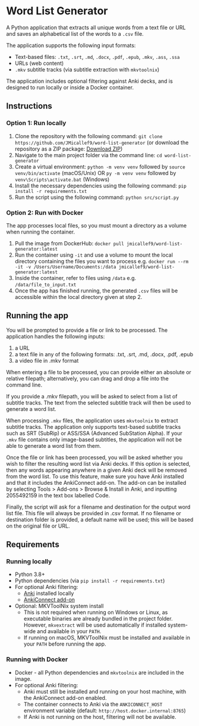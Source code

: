 # Word List Generator

A Python application that extracts all unique words from a text file or URL and saves an alphabetical list of the words to a `.csv` file.

The application supports the following input formats: 
- Text-based files: `.txt`, `.srt`, `.md`, `.docx`, `.pdf`, `.epub`, `.mkv`, `.ass`, `.ssa`
- URLs (web content)
- `.mkv` subtitle tracks (via subtitle extraction with `mkvtoolnix`)

The application includes optional filtering against Anki decks, and is designed to run locally or inside a Docker container.

## Instructions

### Option 1: Run locally

1. Clone the repository with the following command: `git clone https://github.com/JMicallef9/word-list-generator` (or download the repository as a ZIP package: [Download ZIP](https://github.com/JMicallef9/word-list-generator/archive/refs/heads/main.zip))
2. Navigate to the main project folder via the command line: `cd word-list-generator`
3. Create a virtual environment: `python -m venv venv` followed by `source venv/bin/activate` (macOS/Unix) OR `py -m venv venv` followed by `venv\Scripts\activate.bat` (Windows)
4. Install the necessary dependencies using the following command: `pip install -r requirements.txt`
5. Run the script using the following command: `python src/script.py`

### Option 2: Run with Docker

The app processes local files, so you must mount a directory as a volume when running the container.

1. Pull the image from DockerHub: `docker pull jmicallef9/word-list-generator:latest`
2. Run the container using `-it` and use a volume to mount the local directory containing the files you want to process e.g. `docker run --rm -it -v /Users/Username/Documents:/data jmicallef9/word-list-generator:latest`
3. Inside the container, refer to files using `/data` e.g. `/data/file_to_input.txt` 
4. Once the app has finished running, the generated `.csv` files will be accessible within the local directory given at step 2.

## Running the app

You will be prompted to provide a file or link to be processed. The application handles the following inputs:

1. a URL
2. a text file in any of the following formats: .txt, .srt, .md, .docx, .pdf, .epub
3. a video file in .mkv format

When entering a file to be processed, you can provide either an absolute or relative filepath; alternatively, you can drag and drop a file into the command line.

If you provide a .mkv filepath, you will be asked to select from a list of subtitle tracks. The text from the selected subtitle track will then be used to generate a word list.

When processing `.mkv` files, the application uses `mkvtoolnix` to extract subtitle tracks. The application only supports text-based subtitle tracks such as SRT (SubRip) or ASS/SSA (Advanced SubStation Alpha). If your `.mkv` file contains only image-based subtitles, the application will not be able to generate a word list from them.

Once the file or link has been processed, you will be asked whether you wish to filter the resulting word list via Anki decks. If this option is selected, then any words appearing anywhere in a given Anki deck will be removed from the word list. To use this feature, make sure you have Anki installed and that it includes the AnkiConnect add-on. The add-on can be installed by selecting Tools > Add-ons > Browse & Install in Anki, and inputting 2055492159 in the text box labelled Code.

Finally, the script will ask for a filename and destination for the output word list file. This file will always be provided in .csv format. If no filename or destination folder is provided, a default name will be used; this will be based on the original file or URL.

## Requirements

### Running locally
- Python 3.8+
- Python dependencies (via `pip install -r requirements.txt`)
- For optional Anki filtering:
    - [Anki](https://apps.ankiweb.net/) installed locally
    - [AnkiConnect add-on](https://ankiweb.net/shared/info/2055492159)
- Optional: MKVToolNix system install
    - This is not required when running on Windows or Linux, as executable binaries are already bundled in the project folder. However, `mkvextract` will be used automatically if installed system-wide and available in your `PATH`.
    - If running on macOS, MKVToolNix must be installed and available in your `PATH` before running the app.

### Running with Docker
- Docker - all Python dependencies and `mkvtoolnix` are included in the image.
- For optional Anki filtering:
    - Anki must still be installed and running on your host machine, with the AnkiConnect add-on enabled.
    - The container connects to Anki via the `ANKICONNECT_HOST` environment variable (default: `http://host.docker.internal:8765`)
    - If Anki is not running on the host, filtering will not be available.